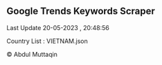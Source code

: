 

## Google Trends Keywords Scraper 
 
Last Update 20-05-2023 , 20:48:56

Country List :
VIETNAM.json



© Abdul Muttaqin 
